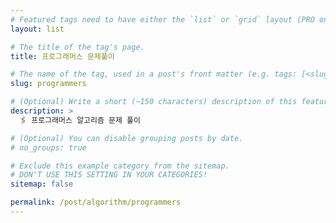 ```yaml
---
# Featured tags need to have either the `list` or `grid` layout (PRO only).
layout: list

# The title of the tag's page.
title: 프로그래머스 문제풀이

# The name of the tag, used in a post's front matter (e.g. tags: [<slug>]).
slug: programmers

# (Optional) Write a short (~150 characters) description of this featured tag.
description: >
  🖇 프로그래머스 알고리즘 문제 풀이 

# (Optional) You can disable grouping posts by date.
# no_groups: true

# Exclude this example category from the sitemap.
# DON'T USE THIS SETTING IN YOUR CATEGORIES!
sitemap: false

permalink: /post/algorithm/programmers
---
```

